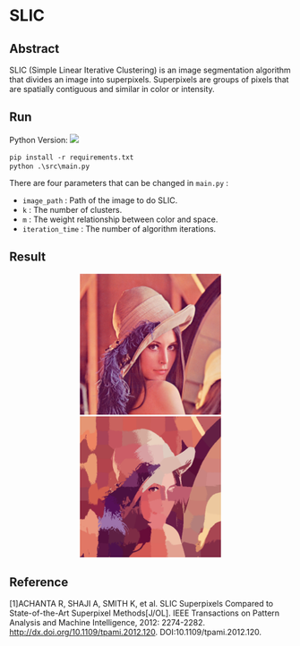 # SLIC
## Abstract

SLIC (Simple Linear Iterative Clustering) is an image segmentation algorithm that divides an image into superpixels. Superpixels are groups of pixels that are spatially contiguous and similar in color or intensity. 

## Run

Python Version: <img src=https://img.shields.io/badge/3.11.6-8A2BE2 />

```
pip install -r requirements.txt
python .\src\main.py
```

There are four parameters that can be changed in `main.py` :

* `image_path` : Path of the image to do SLIC.
* `k` : The number of clusters.
* `m` : The weight relationship between color and space.
* `iteration_time` : The number of algorithm iterations.

## Result

<center class="half">
<img src=".\assets\lenna.png" width=50%/>
<img src=".\results\lenna_K100_M0.2\Iteration10.png" width=50%/>
</center>



## Reference

[1]ACHANTA R, SHAJI A, SMITH K, et al. SLIC Superpixels Compared to State-of-the-Art Superpixel Methods[J/OL]. IEEE Transactions on Pattern Analysis and Machine Intelligence, 2012: 2274-2282. http://dx.doi.org/10.1109/tpami.2012.120. DOI:10.1109/tpami.2012.120.


